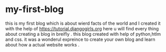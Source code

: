 # my-first-blog
this is my first blog which is about wierd facts of the world and I created it with the help of https://tutorial.djangogirls.org
here u will find every thing about creating a blog in breifly . 
this blog created with help of python,htlm and css.
it was a wonderul expreince to create your own blog and learn about how a actual website works .
